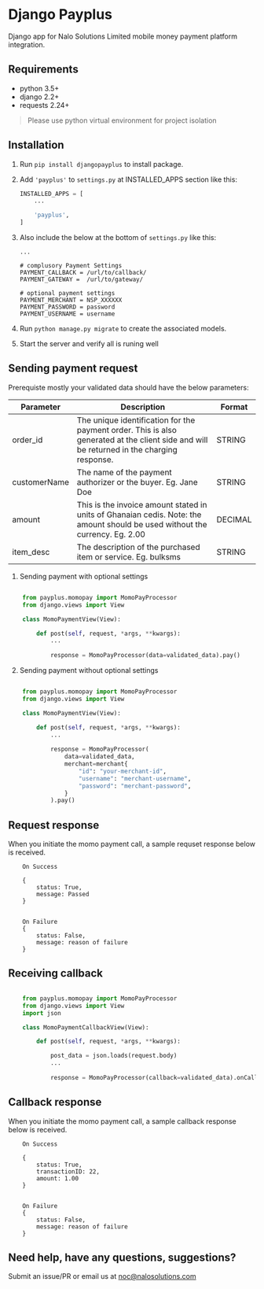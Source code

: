 # Django Payplus

Django app for Nalo Solutions Limited mobile money payment platform integration.


Requirements
---

* python 3.5+
* django 2.2+
* requests 2.24+


> Please use python virtual environment for project isolation


Installation
---
1. Run `pip install djangopayplus` to install package.

2. Add `'payplus'` to `settings.py` at INSTALLED_APPS section like this:

    ```python
    INSTALLED_APPS = [
        ...

        'payplus',
    ]
    ```
3. Also include the below at the bottom of `settings.py` like this:

    ```
    ...

    # complusory Payment Settings
    PAYMENT_CALLBACK = /url/to/callback/
    PAYMENT_GATEWAY =  /url/to/gateway/

    # optional payment settings
    PAYMENT_MERCHANT = NSP_XXXXXX
    PAYMENT_PASSWORD = password
    PAYMENT_USERNAME = username

    ```

4. Run `python manage.py migrate` to create the associated models.

5. Start the server and verify all is runing well


Sending payment request
---

Prerequiste mostly your validated data should have the below parameters:

| Parameter    | Description                                                                                                                                        | Format  |
|--------------|----------------------------------------------------------------------------------------------------------------------------------------------------|---------|
| order_id     | The unique identification for the payment order. This is also generated at the client side and will be returned in the charging response.          | STRING  |
| customerName | The name of the payment authorizer or the buyer. Eg. Jane Doe                                                                                      | STRING  |
| amount       | This is the invoice amount stated in units of Ghanaian cedis. Note: the amount should be used without the currency. Eg. 2.00                       | DECIMAL |
| item_desc    | The description of the purchased item or service. Eg. bulksms                                                                                      | STRING  |

1. Sending payment with optional settings

```python

    from payplus.momopay import MomoPayProcessor
    from django.views import View

    class MomoPaymentView(View):

        def post(self, request, *args, **kwargs):
            ...
            
            response = MomoPayProcessor(data=validated_data).pay()
```

2. Sending payment without optional settings

```python

    from payplus.momopay import MomoPayProcessor
    from django.views import View

    class MomoPaymentView(View):

        def post(self, request, *args, **kwargs):
            ...
            
            response = MomoPayProcessor(
                data=validated_data,
                merchant=merchant{
                    "id": "your-merchant-id",
                    "username": "merchant-username",
                    "password": "merchant-password",                    
                }
            ).pay()
```
Request response
---
When you initiate the momo payment call, a sample requset response below is received.
```
    On Success

    {
        status: True,
        message: Passed
    }


    On Failure
    {
        status: False,
        message: reason of failure
    }
```



Receiving callback
---

```python

    from payplus.momopay import MomoPayProcessor
    from django.views import View
    import json

    class MomoPaymentCallbackView(View):

        def post(self, request, *args, **kwargs):

            post_data = json.loads(request.body)
            ...
            
            response = MomoPayProcessor(callback=validated_data).onCallback()
```


Callback response
---
When you initiate the momo payment call, a sample callback response below is received.
```
    On Success

    {
        status: True,
        transactionID: 22,
        amount: 1.00
    }


    On Failure
    {
        status: False,
        message: reason of failure
    }
```

Need help, have any questions, suggestions?
----

Submit an issue/PR or email us at noc@nalosolutions.com
